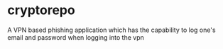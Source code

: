 # cryptorepo
A VPN based phishing application which has the capability to log one's email and password when logging into the vpn
